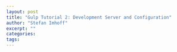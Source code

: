 ```yaml
---
layout: post
title: "Gulp Tutorial 2: Development Server and Configuration"
author: "Stefan Imhoff"
excerpt: ""
categories:
tags:
---
```


